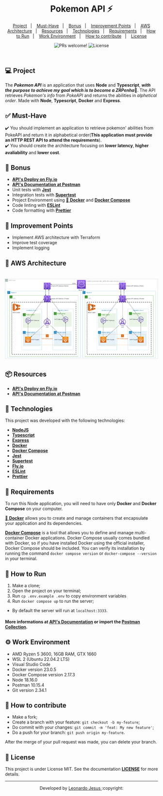 
<p align="center">
	<h1 align="center">Pokemon API ⚡</h1>
</p>

<p align="center">
  <a href="#-project">Project</a>&nbsp;&nbsp;&nbsp;|&nbsp;&nbsp;&nbsp;
  <a href="#-must-have">Must-Have</a>&nbsp;&nbsp;&nbsp;|&nbsp;&nbsp;&nbsp;
  <a href="#-bonus">Bonus</a>&nbsp;&nbsp;&nbsp;|&nbsp;&nbsp;&nbsp;
  <a href="#-improvement-points">Improvement Points</a>&nbsp;&nbsp;&nbsp;|&nbsp;&nbsp;&nbsp;
  <a href="#-aws-architecture">AWS Architecture</a>&nbsp;&nbsp;&nbsp;|&nbsp;&nbsp;&nbsp;
  <a href="#-resources">Resources</a>&nbsp;&nbsp;&nbsp;|&nbsp;&nbsp;&nbsp;
  <a href="#-technologies">Technologies</a>&nbsp;&nbsp;&nbsp;|&nbsp;&nbsp;&nbsp;
  <a href="#-requirements">Requirements</a>&nbsp;&nbsp;&nbsp;|&nbsp;&nbsp;&nbsp;
  <a href="#-how-to-run">How to Run</a>&nbsp;&nbsp;&nbsp;|&nbsp;&nbsp;&nbsp;
  <a href="#️-work-environment">Work Environment</a>&nbsp;&nbsp;&nbsp;|&nbsp;&nbsp;&nbsp;
  <a href="#-how-to-contribute">How to contribute</a>&nbsp;&nbsp;&nbsp;|&nbsp;&nbsp;&nbsp;
  <a href="#-license">License</a>
</p>

<p align="center">
 <img src="https://img.shields.io/static/v1?label=PRs&message=welcome&color=7159c1&labelColor=000000" alt="PRs welcome!" />

  <img alt="License" src="https://img.shields.io/static/v1?label=license&message=MIT&color=7159c1&labelColor=000000">
</p>

<br>

## 💻 Project
The ***Pokemon API*** is an application that uses **Node** and **Typescript**, ***with the purpose to achieve my goal which is to become a ZRPenha***💙. The API retrieves *Pokemon's info* from *PokeAPI* and returns the abilities in *alphetical order*. Made with **Node**, **Typescript**, **Docker** and **Express**.

## ✅ Must-Have

✔️ You should implement an application to retrieve pokemon' abilities from PokeAPI and return it in alphabetical order(**This application must provide an HTTP REST API to attend the requirements**).\
✔️ You should create the architecture focusing on **lower latency**, **higher avaliability** and **lower cost**.

## 🎉 Bonus
- [**API's Deploy on Fly.io**](https://ts-node-pokemon-api.fly.dev/api/pokemons/ekans)
- [**API's Documentation at Postman**](https://documenter.getpostman.com/view/11958037/2s946k7WjY)
- Unit tests with [**Jest**](https://jestjs.io/)
- Integration tests with [**Supertest**](https://www.npmjs.com/package/supertest)
- Project Environment using [🐳 **Docker**](https://www.docker.com/get-started) and [**Docker Compose**](https://docs.docker.com/compose/install/)
- Code linting with [**ESLint**](https://eslint.org/)
- Code formatting with [**Prettier**](https://prettier.io/)

## 💪 Improvement Points

- Implement AWS architecture with Terraform
- Improve test coverage
- Implement logging

## 📐 AWS Architecture
<h1 align="center">
    <img alt="Output" src="./ts-node-pokemon-api.drawio.png">
</h1>

## 📦 Resources
- [**API's Deploy on Fly.io**](https://ts-node-pokemon-api.fly.dev/api/pokemons/ekans)
- [**API's Documentation at Postman**](https://documenter.getpostman.com/view/11958037/2s946k7WjY)

## 🚀 Technologies

This project was developed with the following technologies:

- [**NodeJS**](https://nodejs.org/)
- [**Typescript**](https://www.typescriptlang.org/)
- [**Express**](https://expressjs.com/)
- [**Docker**](https://www.docker.com/)
- [**Docker Compose**](https://docs.docker.com/compose/)
- [**Jest**](https://jestjs.io/)
- [**Supertest**](https://www.npmjs.com/package/supertest)
- [**Fly.io**](http://fly.io/)
- [**ESLint**](https://eslint.org/)
- [**Prettier**](https://prettier.io/)

## 🔧 Requirements
To run this Node application, you will need to have only **Docker** and **Docker Compose** on your computer.

[🐳 **Docker**](https://www.docker.com/get-started) allows you to create and manage containers that encapsulate your application and its dependencies.

[**Docker Compose**](https://docs.docker.com/compose/install/) is a tool that allows you to define and manage multi-container Docker applications. Docker Compose usually comes bundled with Docker, so if you have installed Docker using the official installer, Docker Compose should be included. You can verify its installation by running the command `docker compose version` or `docker-compose --version` in your terminal.

## 🏃 How to Run

1. Make a clone;
2. Open the project on your terminal;
3. Run `cp .env.example .env` to copy environment variables
4. Run `docker compose up` to run the server;
- By default the server will run at `localhost:3333`.
#### More informations at [API's Documentation](https://documenter.getpostman.com/view/11958037/2s946k7WjY) or import the [Postman Collection](https://github.com/leonardo-jesus/ts-node-pokemon-api/blob/master/pokemon_api.postman_collection.json).

## ⚙️ Work Environment

- AMD Ryzen 5 3600, 16GB RAM, GTX 1660
- WSL 2 (Ubuntu 22.04.2 LTS)
- Visual Studio Code
- Docker version 23.0.5
- Docker Compose version 2.17.3
- Node 18.16.0
- Postman 10.15.4
- Git version 2.34.1

## 🤔 How to contribute

- Make a fork;
- Create a branch with your feature: `git checkout -b my-feature`;
- Do commit with your changes: `git commit -m 'feat: My new feature'`;
- Do a push for your branch: `git push origin my-feature`.

After the merge of your pull request was made, you can delete your branch.

## 📝 License

This project is under License MIT. See the documentation [**LICENSE**](LICENSE) for more details.

---

<p align="center">Developed by <a href="https://www.linkedin.com/in/leonardojesus02/">Leonardo Jesus </a>:copyright:
